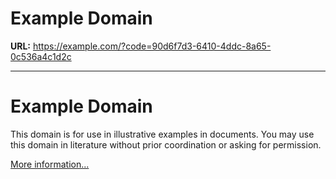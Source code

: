 # Example Domain

**URL:** https://example.com/?code=90d6f7d3-6410-4ddc-8a65-0c536a4c1d2c

---

# Example Domain

This domain is for use in illustrative examples in documents. You may use this
domain in literature without prior coordination or asking for permission.

[More information...](https://www.iana.org/domains/example)